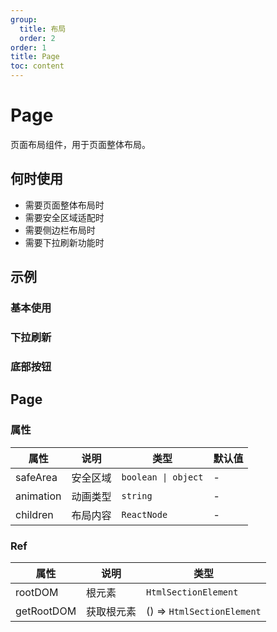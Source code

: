 ```yaml
---
group:
  title: 布局
  order: 2
order: 1
title: Page
toc: content
---
```


# Page

页面布局组件，用于页面整体布局。

## 何时使用

- 需要页面整体布局时
- 需要安全区域适配时
- 需要侧边栏布局时
- 需要下拉刷新功能时

## 示例

### 基本使用

<code src="./demos/Layout.jsx"></code>

### 下拉刷新

<code src="./demos/Refresh.jsx"></code>

### 底部按钮

<code src="./demos/Footer.jsx"></code>

## Page

### 属性

| 属性      | 说明     | 类型                | 默认值 |
| --------- | -------- | ------------------- | ------ |
| safeArea  | 安全区域 | `boolean \| object` | -      |
| animation | 动画类型 | `string`            | -      |
| children  | 布局内容 | `ReactNode`         | -      |

### Ref

| 属性       | 说明       | 类型                       |
| ---------- | ---------- | -------------------------- |
| rootDOM    | 根元素     | `HtmlSectionElement`       |
| getRootDOM | 获取根元素 | () => `HtmlSectionElement` |

